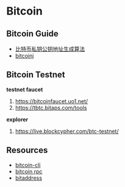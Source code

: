 # Bitcoin

## Bitcoin Guide

- [比特币私钥公钥地址生成算法](https://github.com/youngqqcn/QBlockChainNotes/blob/master/%E6%AF%94%E7%89%B9%E5%B8%81/4-%E6%AF%94%E7%89%B9%E5%B8%81%E7%A7%81%E9%92%A5%E5%85%AC%E9%92%A5%E5%9C%B0%E5%9D%80%E7%94%9F%E6%88%90.md)
- [bitcoinj](https://github.com/bitcoinj/bitcoinj)

## Bitcoin Testnet

**testnet faucet**

1. https://bitcoinfaucet.uo1.net/
2. https://tbtc.bitaps.com/tools

**explorer**

1. https://live.blockcypher.com/btc-testnet/

## Resources

- [bitcoin-cli](https://chainquery.com/bitcoin-cli)
- [bitcoin rpc](https://developer.bitcoin.org/reference/rpc/)
- [bitaddress](https://www.bitaddress.org/bitaddress.org-v3.3.0-SHA256-dec17c07685e1870960903d8f58090475b25af946fe95a734f88408cef4aa194.html?testnet=true)